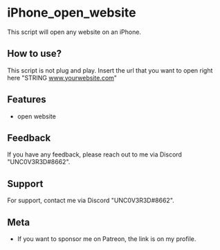 
# iPhone_open_website

This script will open any website on an iPhone.




## How to use?

This script is not plug and play. Insert the url that you want to open right here "STRING www.yourwebsite.com"




## Features

- open website




## Feedback

If you have any feedback, please reach out to me via Discord "UNC0V3R3D#8662".






## Support

For support, contact me via  Discord "UNC0V3R3D#8662".


## Meta


- If you want to sponsor me on Patreon, the link is on my profile.


